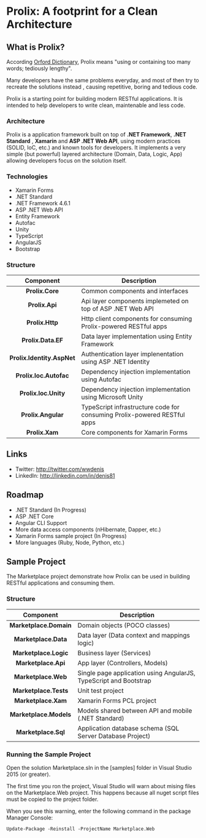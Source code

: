 Prolix: A footprint for a Clean Architecture
===================

What is Prolix?
------------

According [Orford Dictionary](https://en.oxforddictionaries.com/definition/prolix), Prolix means "using or containing too many words; tediously lengthy".

Many developers have the same problems everyday, and most of then try to recreate the solutions instead , causing repetitive, boring and tedious code.

Prolix is a starting point for building modern RESTful applications. It is intended to help developers to write clean, maintenable and less code.

### Architecture

Prolix is a application framework built on top of __.NET Framework__, __.NET Standard__ , __Xamarin__ and __ASP .NET Web API__, using modern practices (SOLID, IoC, etc.) and known tools for developers. It  implements a very simple (but powerful) layered architecture (Domain, Data, Logic, App) allowing developers focus on the solution itself.

### Technologies

- Xamarin Forms
- .NET Standard
- .NET Framework 4.6.1
- ASP .NET Web API
- Entity Framework
- Autofac
- Unity
- TypeScript
- AngularJS
- Bootstrap

### Structure

|Component|Description|
|:-:|-|
|__Prolix.Core__|Common components and interfaces| 
|__Prolix.Api__|Api layer components implemeted on top of ASP .NET Web API|
|__Prolix.Http__|Http client components for consuming Prolix-powered RESTful apps|
|__Prolix.Data.EF__|Data layer implementation using Entity Framework|
|__Prolix.Identity.AspNet__|Authentication layer implenentation using ASP .NET Identity|
|__Prolix.Ioc.Autofac__|Dependency injection implementation using Autofac|
|__Prolix.Ioc.Unity__|Dependency injection implementation using Microsoft Unity|
|__Prolix.Angular__|TypeScript infrastructure code for consuming Prolix-powered RESTful apps|
|__Prolix.Xam__|Core components for Xamarin Forms|

Links
-----

* Twitter: http://twitter.com/wwdenis
* LinkedIn: http://linkedin.com/in/denis81

Roadmap
-----
- .NET Standard (In Progress)
- ASP .NET Core
- Angular CLI Support
- More data access components (nHibernate, Dapper, etc.)
- Xamarin Forms sample project (In Progress)
- More languages (Ruby, Node, Python, etc.)

Sample Project
-----
The Marketplace project demonstrate how Prolix can be used in building RESTful applications and consuming them.

### Structure

|Component|Description|
|:-:|-|
|__Marketplace.Domain__|Domain objects (POCO classes)|
|__Marketplace.Data__|Data layer (Data context and mappings logic)|
|__Marketplace.Logic__|Business layer (Services)|
|__Marketplace.Api__|App layer (Controllers, Models)|
|__Marketplace.Web__|Single page application using AngularJS, TypeScript and Bootstrap|
|__Marketplace.Tests__|Unit test project|
|__Marketplace.Xam__|Xamarin Forms PCL project|
|__Marketplace.Models__|Models shared between API and mobile (.NET Standard)|
|__Marketplace.Sql__|Application database schema (SQL Server Database Project)|

### Running the Sample Project

Open the solution Marketplace.sln in the [samples] folder in Visual Studio 2015 (or greater).

The first time you ron the project, Visual Studio will warn about mising files on the Marketplace.Web project. This happens because all nuget script files must be copied to the project folder.

When you see this warning, enter the following command in the package Manager Console:

```
Update-Package -Reinstall -ProjectName Marketplace.Web
```